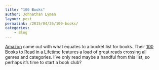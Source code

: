 ```yaml
---
title: "100 Books"
author: Johnathan Lyman
layout: post
permalink: /2015/04/26/100-books/
categories:
    - Blog
---
```


[Amazon](//amazon.com) came out with what equates to a bucket list for books. Their [100 Books to Read in a Lifetime](http://www.amazon.com/b?ie=UTF8&node=8192263011) features a load of great reads crossing all genres and categories. I’ve only read maybe a handful from this list, so perhaps it’s time to start a book club?

